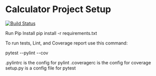 # Calculator Project Setup

[![Build Status](https://app.travis-ci.com/sandeepajaladi/sj235_calc.svg?branch=main)](https://app.travis-ci.com/sandeepajaladi/sj235_calc)

Run Pip Install
pip install -r requirements.txt

To run tests, Lint, and Coverage report use this command:

pytest  --pylint --cov

.pylintrc is the config for pylint
.coveragerc is the config for coverage
setup.py is a config file for pytest
